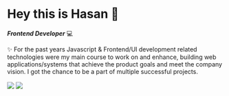 # Hey this is Hasan 👋

***Frontend Developer*** 💻

✨ For the past years Javascript  & Frontend/UI development related technologies were my main course to work on and enhance, building web applications/systems that achieve the product goals and meet the company vision. I got the chance to be a part of multiple successful projects. 



<img align="center" src="https://github-readme-stats.vercel.app/api/?username=HDaghash&show_icons=true" />

<img align="center" src="https://github-readme-stats.vercel.app/api/top-langs/?username=HDaghash&layout=compact&show_icons=true" />

